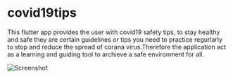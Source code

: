 # covid19tips

This flutter app provides the user with covid19 safety tips, to stay healthy and safe they are certain guidelines or tips you need to practice regurlarly to stop and reduce the spread of corana virus.Therefore the application act as a learning and guiding tool to archieve a safe environment for all.

![Screenshot](../main/screenshots/1.PNG)
